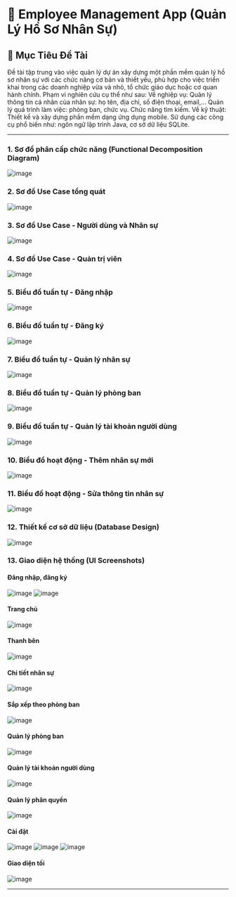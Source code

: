 # 📂 Employee Management App (Quản Lý Hồ Sơ Nhân Sự)

## 🎯 Mục Tiêu Đề Tài

Đề tài tập trung vào việc quản lý dự án xây dựng một phần mềm quản lý hồ sơ nhân sự với các chức năng cơ bản và thiết yếu, phù hợp cho việc triển khai trong các doanh nghiệp vừa và nhỏ, tổ chức giáo dục hoặc cơ quan hành chính. 
Phạm vi nghiên cứu cụ thể như sau:
Về nghiệp vụ: Quản lý thông tin cá nhân của nhân sự: họ tên,  địa chỉ, số điện thoại, email,... Quản lý quá trình làm việc: phòng ban, chức vụ. Chức năng tìm kiếm.
Về kỹ thuật: Thiết kế và xây dựng phần mềm dạng ứng dụng mobile. Sử dụng các công cụ phổ biến như: ngôn ngữ lập trình Java, cơ sở dữ liệu SQLite.

---


### 1. Sơ đồ phân cấp chức năng (Functional Decomposition Diagram)
![image](https://github.com/user-attachments/assets/d9567588-6043-4f97-9dcf-4ade4f94e12f)

### 2. Sơ đồ Use Case tổng quát
![image](https://github.com/user-attachments/assets/e516c29d-d05f-44de-97be-8a026c0dc73b)

### 3. Sơ đồ Use Case - Người dùng và Nhân sự
![image](https://github.com/user-attachments/assets/03619532-5ad1-4730-9078-a68f8384b477)

### 4. Sơ đồ Use Case - Quản trị viên
![image](https://github.com/user-attachments/assets/0419b201-2117-490b-998a-cf9eb2ed5865)

### 5. Biểu đồ tuần tự - Đăng nhập
![image](https://github.com/user-attachments/assets/51633bbd-ba4b-46d5-9583-a8c8b5fed117)

### 6. Biểu đồ tuần tự - Đăng ký
![image](https://github.com/user-attachments/assets/6e262d1e-e39e-4a84-8134-0239a88f882a)

### 7. Biểu đồ tuần tự - Quản lý nhân sự
![image](https://github.com/user-attachments/assets/854c1784-95f0-49fc-9d46-aa71cf93e2f5)

### 8. Biểu đồ tuần tự - Quản lý phòng ban
![image](https://github.com/user-attachments/assets/d59c9366-bcfc-4d8b-ac1b-e8ceb84ceef3)

### 9. Biểu đồ tuần tự - Quản lý tài khoản người dùng
![image](https://github.com/user-attachments/assets/12aa7f29-5677-4772-b1c5-4ad5485797a3)

### 10. Biểu đồ hoạt động - Thêm nhân sự mới
![image](https://github.com/user-attachments/assets/c586ce10-f3aa-4880-b163-95638c3f6b6e)

### 11. Biểu đồ hoạt động - Sửa thông tin nhân sự
![image](https://github.com/user-attachments/assets/da82cc25-6d01-4a43-be2b-357f5ea18d52)

### 12. Thiết kế cơ sở dữ liệu (Database Design)
![image](https://github.com/user-attachments/assets/7e93d04e-5e33-4271-aede-3b3b0c895364)

### 13. Giao diện hệ thống (UI Screenshots)
#### Đăng nhập, đăng ký
![image](https://github.com/user-attachments/assets/0b7af7ff-1839-4318-be52-0c129dfd8e8c)
![image](https://github.com/user-attachments/assets/f33bb9b2-1cfa-4994-8d9f-a9ced7af962d)
#### Trang chủ
![image](https://github.com/user-attachments/assets/ec3d0ed6-3e88-49e7-9722-59a5f85df091)
#### Thanh bên
![image](https://github.com/user-attachments/assets/24553e2e-a576-4d90-a6db-ff037ddba89d)
#### Chi tiết nhân sự
![image](https://github.com/user-attachments/assets/b37920df-a3ab-4fe5-a392-798bab106e22)
#### Sắp xếp theo phòng ban
![image](https://github.com/user-attachments/assets/531dfb14-723d-443c-8703-2934f4770970)
#### Quản lý phòng ban
![image](https://github.com/user-attachments/assets/6dc078cf-029b-4211-b2c0-4bc912b06b2d)
#### Quản lý tài khoản người dùng
![image](https://github.com/user-attachments/assets/d6abb92b-078c-4350-a752-a7c8b1fb6c77)
#### Quản lý phân quyền
![image](https://github.com/user-attachments/assets/9cc2a41d-f924-40ba-850c-bb71cc2084d2)
#### Cài đặt
![image](https://github.com/user-attachments/assets/59ad94f8-f90e-4076-ad28-757dbdca7b6e)
![image](https://github.com/user-attachments/assets/b245afdb-d916-450d-b62c-1bc93bc1f758)
![image](https://github.com/user-attachments/assets/c5cb13dc-5f2b-4b14-a9c9-df8e8204cbcb)
#### Giao diện tối
![image](https://github.com/user-attachments/assets/041acb83-c59c-4c29-be4c-a83f8fefdf4e)

---






